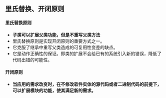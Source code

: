 ## 里氏替换、开闭原则

#### **里氏替换原则**

- **子类可以扩展父类功能，但是不重写父类方法**
- 里氏替换原则是实现开闭原则的重要方式之一。
- 它克服了继承中重写父类造成的可复用性变差的缺点。
- 它是动作正确性的保证。即类的扩展不会给已有的系统引入新的错误，降低了代码出错的可能性。



#### **开闭原则**

- **当应用的需求改变时，在不修改软件实体的源代码或者二进制代码的前提下，可以扩展模块的功能，使其满足新的需求。**



